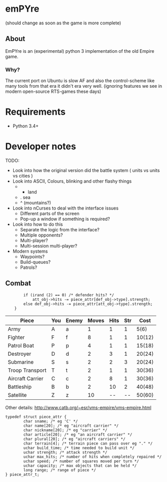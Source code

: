 # emPYre
(should change as soon as the game is more complete)

## About
EmPYre is an (experimental) python 3 implementation of the old Empire game.

### Why?
The current port on Ubuntu is slow AF and also the control-scheme like many tools from that era it didn't era very well. (ignoring features we see in modern open-source RTS-games these days)

# Requirements
* Python 3.4+

# Developer notes
TODO:
* Look into how the original version did the battle system ( units vs units vs cities )
* Look into ASCII, Colours, blinking and other flashy things
  * + land
  * . sea
  * ^ (mountains?)
* Look into nCurses to deal with the interface issues
  * Different parts of the screen
  * Pop-up a window if something is required?
* Look into how to do this
  * Separate the logic from the interface?
  * Multiple opponents?
  * Multi-player?
  * Multi-session multi-player?
* Modern systems
  * Waypoints?
  * Build-queues?
  * Patrols?

## Combat

```    while (att_obj->hits > 0 && def_obj->hits > 0) {
        if (irand (2) == 0) /* defender hits? */
            att_obj->hits -= piece_attr[def_obj->type].strength;
        else def_obj->hits -= piece_attr[att_obj->type].strength;
    }
```

|Piece|You|Enemy|Moves|Hits|Str|Cost|
| --- | ---| ---| ---| ---| ---| ---|
|Army|A|a|1|1|1|5(6)|
|Fighter|F|f|8|1|1|10(12)|
|Patrol Boat|P|p|4|1|1|15(18)|
|Destroyer|D|d|2|3|1|20(24)|
|Submarine|S|s|2|2|3|20(24)|
|Troop Transport|T|t|2|1|1|30(36)|
|Aircraft Carrier|C|c|2|8|1|30(36)|
|Battleship|B|b|2|10|2|40(48)|
|Satellite|Z|z|10|--|--|50(60)|

Other details: http://www.catb.org/~esr/vms-empire/vms-empire.html


```
typedef struct piece_attr {
        char sname; /* eg 'C' */
        char name[20]; /* eg "aircraft carrier" */
        char nickname[20]; /* eg "carrier" */
        char article[20]; /* eg "an aircraft carrier" */
        char plural[20]; /* eg "aircraft carriers" */
        char terrain[4]; /* terrain piece can pass over eg "." */
        uchar build_time; /* time needed to build unit */
        uchar strength; /* attack strength */
        uchar max_hits; /* number of hits when completely repaired */
        uchar speed; /* number of squares moved per turn */
        uchar capacity; /* max objects that can be held */
        long range; /* range of piece */
} piece_attr_t;
```
